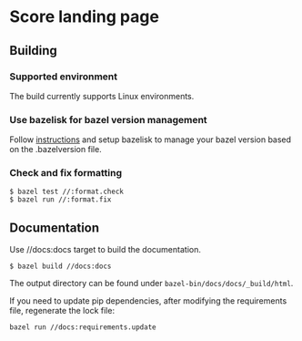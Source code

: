 # Score landing page

## Building

### Supported environment
The build currently supports Linux environments.

### Use bazelisk for bazel version management
Follow [instructions](https://github.com/bazelbuild/bazelisk) and setup bazelisk to manage your bazel version based on the .bazelversion file.

### Check and fix formatting
```
$ bazel test //:format.check
$ bazel run //:format.fix
```

## Documentation

Use //docs:docs target to build the documentation.
```
$ bazel build //docs:docs
```

The output directory can be found under ```bazel-bin/docs/docs/_build/html```.

If you need to update pip dependencies, after modifying the requirements file, regenerate the lock file:
```
bazel run //docs:requirements.update
```
